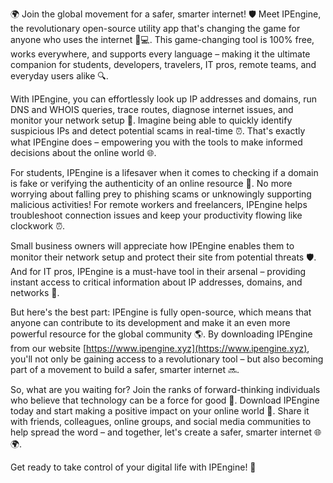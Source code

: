 🌍 Join the global movement for a safer, smarter internet! 🛡️ Meet IPEngine, the revolutionary open-source utility app that's changing the game for anyone who uses the internet 📡💻. This game-changing tool is 100% free, works everywhere, and supports every language – making it the ultimate companion for students, developers, travelers, IT pros, remote teams, and everyday users alike 🔍.

With IPEngine, you can effortlessly look up IP addresses and domains, run DNS and WHOIS queries, trace routes, diagnose internet issues, and monitor your network setup 🚀. Imagine being able to quickly identify suspicious IPs and detect potential scams in real-time ⏰. That's exactly what IPEngine does – empowering you with the tools to make informed decisions about the online world 🌐.

For students, IPEngine is a lifesaver when it comes to checking if a domain is fake or verifying the authenticity of an online resource 💸. No more worrying about falling prey to phishing scams or unknowingly supporting malicious activities! For remote workers and freelancers, IPEngine helps troubleshoot connection issues and keep your productivity flowing like clockwork ⏰.

Small business owners will appreciate how IPEngine enables them to monitor their network setup and protect their site from potential threats 🛡️. And for IT pros, IPEngine is a must-have tool in their arsenal – providing instant access to critical information about IP addresses, domains, and networks 🔧.

But here's the best part: IPEngine is fully open-source, which means that anyone can contribute to its development and make it an even more powerful resource for the global community 🌎. By downloading IPEngine from our website [https://www.ipengine.xyz](https://www.ipengine.xyz), you'll not only be gaining access to a revolutionary tool – but also becoming part of a movement to build a safer, smarter internet 🔜.

So, what are you waiting for? Join the ranks of forward-thinking individuals who believe that technology can be a force for good 🌟. Download IPEngine today and start making a positive impact on your online world 💪. Share it with friends, colleagues, online groups, and social media communities to help spread the word – and together, let's create a safer, smarter internet 🌐🌍.

Get ready to take control of your digital life with IPEngine! 🔋